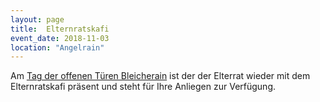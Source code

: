 ```yaml
---
layout: page
title:  Elternratskafi
event_date: 2018-11-03
location: "Angelrain"
---
```


Am [Tag der offenen Türen Bleicherain](https://www.rs-l.ch/primarstufe/lenzburg/agenda/detail.html/97/event/233/eventdate/224) ist der der Elterrat wieder mit dem Elternratskafi präsent und steht für Ihre Anliegen zur Verfügung.
